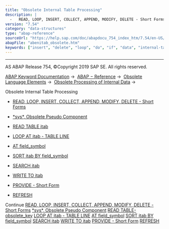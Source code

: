 ```yaml
---
title: "Obsolete Internal Table Processing"
description: |
  -   READ, LOOP, INSERT, COLLECT, APPEND, MODIFY, DELETE - Short Forms(https://help.sap.com/doc/abapdocu_754_index_htm/7.54/en-US/abenitab_short_forms.htm) -   sys, Obsolete Pseudo Component(https://help.sap.com/doc/abapdocu_754_index_htm/7.54/en-US/abensys_table_body.htm) -   READ TABLE ita
version: "7.54"
category: "data-structures"
type: "abap-reference"
sourceUrl: "https://help.sap.com/doc/abapdocu_754_index_htm/7.54/en-US/abenitab_obsolete.htm"
abapFile: "abenitab_obsolete.htm"
keywords: ["insert", "delete", "loop", "do", "if", "data", "internal-table", "abenitab", "obsolete"]
---
```


* * *

AS ABAP Release 754, ©Copyright 2019 SAP SE. All rights reserved.

[ABAP Keyword Documentation](https://help.sap.com/doc/abapdocu_754_index_htm/7.54/en-US/abenabap.htm) →  [ABAP − Reference](https://help.sap.com/doc/abapdocu_754_index_htm/7.54/en-US/abenabap_reference.htm) →  [Obsolete Language Elements](https://help.sap.com/doc/abapdocu_754_index_htm/7.54/en-US/abenabap_obsolete.htm) →  [Obsolete Processing of Internal Data](https://help.sap.com/doc/abapdocu_754_index_htm/7.54/en-US/abendata_internal_obsolete.htm) → 

Obsolete Internal Table Processing

-   [READ, LOOP, INSERT, COLLECT, APPEND, MODIFY, DELETE - Short Forms](https://help.sap.com/doc/abapdocu_754_index_htm/7.54/en-US/abenitab_short_forms.htm)

-   [\*sys\*, Obsolete Pseudo Component](https://help.sap.com/doc/abapdocu_754_index_htm/7.54/en-US/abensys_table_body.htm)

-   [READ TABLE itab](https://help.sap.com/doc/abapdocu_754_index_htm/7.54/en-US/abapread_table_obsolet.htm)

-   [LOOP AT itab - TABLE LINE](https://help.sap.com/doc/abapdocu_754_index_htm/7.54/en-US/abaploop_table_line.htm)

-   [AT field\_symbol](https://help.sap.com/doc/abapdocu_754_index_htm/7.54/en-US/abapat_itab_obsolete.htm)

-   [SORT itab BY field\_symbol](https://help.sap.com/doc/abapdocu_754_index_htm/7.54/en-US/abapsort_itab_obsolete.htm)

-   [SEARCH itab](https://help.sap.com/doc/abapdocu_754_index_htm/7.54/en-US/abapsearch_itab.htm)

-   [WRITE TO itab](https://help.sap.com/doc/abapdocu_754_index_htm/7.54/en-US/abapwrite_to_itab.htm)

-   [PROVIDE - Short Form](https://help.sap.com/doc/abapdocu_754_index_htm/7.54/en-US/abapprovide_obsolete.htm)

-   [REFRESH](https://help.sap.com/doc/abapdocu_754_index_htm/7.54/en-US/abaprefresh_itab.htm)

Continue
[READ, LOOP, INSERT, COLLECT, APPEND, MODIFY, DELETE - Short Forms](https://help.sap.com/doc/abapdocu_754_index_htm/7.54/en-US/abenitab_short_forms.htm)
[\*sys\*, Obsolete Pseudo Component](https://help.sap.com/doc/abapdocu_754_index_htm/7.54/en-US/abensys_table_body.htm)
[READ TABLE- obsolete\_key](https://help.sap.com/doc/abapdocu_754_index_htm/7.54/en-US/abapread_table_obsolet.htm)
[LOOP AT itab - TABLE LINE](https://help.sap.com/doc/abapdocu_754_index_htm/7.54/en-US/abaploop_table_line.htm)
[AT field\_symbol](https://help.sap.com/doc/abapdocu_754_index_htm/7.54/en-US/abapat_itab_obsolete.htm)
[SORT itab BY field\_symbol](https://help.sap.com/doc/abapdocu_754_index_htm/7.54/en-US/abapsort_itab_obsolete.htm)
[SEARCH itab](https://help.sap.com/doc/abapdocu_754_index_htm/7.54/en-US/abapsearch_itab.htm)
[WRITE TO itab](https://help.sap.com/doc/abapdocu_754_index_htm/7.54/en-US/abapwrite_to_itab.htm)
[PROVIDE - Short Form](https://help.sap.com/doc/abapdocu_754_index_htm/7.54/en-US/abapprovide_obsolete.htm)
[REFRESH](https://help.sap.com/doc/abapdocu_754_index_htm/7.54/en-US/abaprefresh_itab.htm)